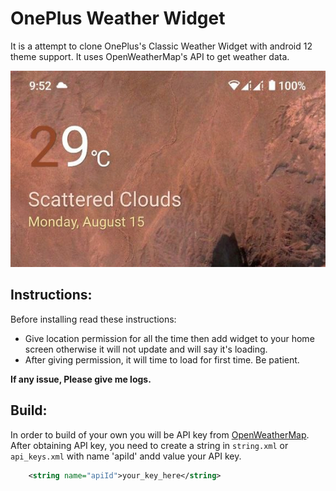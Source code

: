 # OnePlus Weather Widget

It is a attempt to clone OnePlus's Classic Weather Widget with android 12 theme support. It uses
OpenWeatherMap's API to get weather data.

![](screenshots/a12.jpg)

## Instructions:
Before installing read these instructions:
<ul>
    <li>Give location permission for all the time then add widget to your home screen otherwise
it will not update and will say it's loading. </li>

<li>After giving permission, it will time to load for first time. Be patient.</li>
</ul>

**If any issue, Please give me logs.**

## Build:
In order to build of your own you will be API key from [OpenWeatherMap](https://openweathermap.org/api).
<br>
After obtaining API key, you need to create a string in `string.xml` or `api_keys.xml` with name 'apiId' andd value your API key. 
```xml
    <string name="apiId">your_key_here</string>
```
